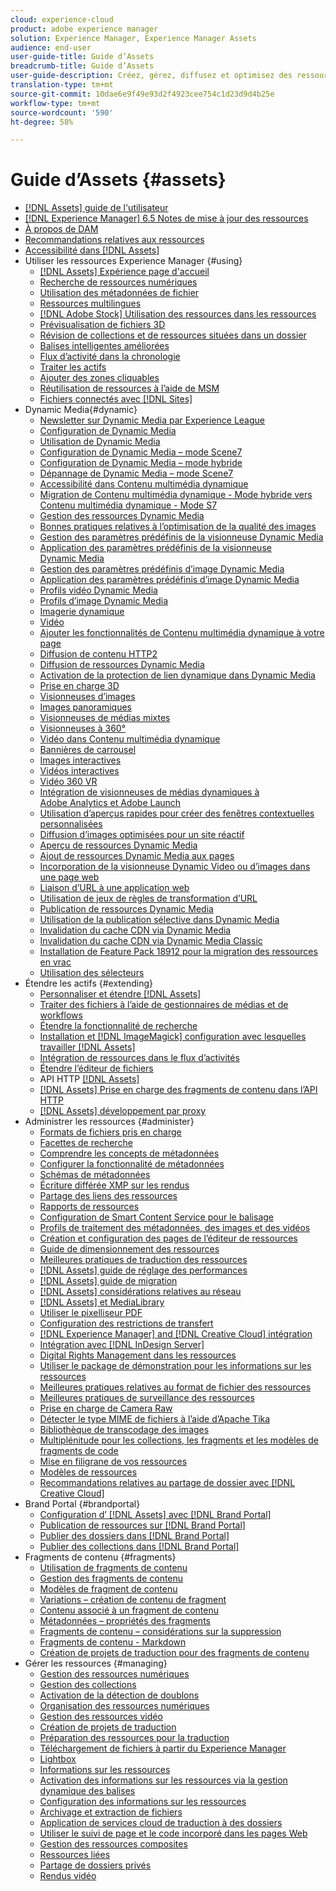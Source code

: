 ```yaml
---
cloud: experience-cloud
product: adobe experience manager
solution: Experience Manager, Experience Manager Assets
audience: end-user
user-guide-title: Guide d’Assets
breadcrumb-title: Guide d’Assets
user-guide-description: Créez, gérez, diffusez et optimisez des ressources numériques.
translation-type: tm+mt
source-git-commit: 10dae6e9f49e93d2f4923cee754c1d23d9d4b25e
workflow-type: tm+mt
source-wordcount: '590'
ht-degree: 58%

---
```



# Guide d’Assets {#assets}

+ [[!DNL Assets] guide de l&#39;utilisateur](home.md)
+ [[!DNL Experience Manager] 6.5 Notes de mise à jour des ressources](https://experienceleague.adobe.com/docs/experience-manager-65/release-notes/assets.html)
+ [À propos de DAM](assets.md)
+ [Recommandations relatives aux ressources](best-practices-for-assets.md)
+ [Accessibilité dans [!DNL Assets]](accessibility.md)
+ Utiliser les ressources Experience Manager {#using}
   + [[!DNL Assets] Expérience page d&#39;accueil](assets-home-page.md)
   + [Recherche de ressources numériques](search-assets.md)
   + [Utilisation des métadonnées de fichier](metadata.md)
   + [Ressources multilingues](multilingual-assets.md)
   + [ [!DNL Adobe Stock] Utilisation des ressources dans les ressources](aem-assets-adobe-stock.md)
   + [Prévisualisation de fichiers 3D](previewing-3d-assets.md)
   + [Révision de collections et de ressources situées dans un dossier](bulk-approval.md)
   + [Balises intelligentes améliorées](enhanced-smart-tags.md)
   + [Flux d’activité dans la chronologie](activity-stream.md)
   + [Traiter les actifs](assets-workflow.md)
   + [Ajouter des zones cliquables](image-maps.md)
   + [Réutilisation de ressources à l’aide de MSM](reuse-assets-using-msm.md)
   + [Fichiers connectés avec [!DNL Sites]](use-assets-across-connected-assets-instances.md)
+ Dynamic Media{#dynamic}
   + [Newsletter sur Dynamic Media par Experience League](dynamic-media-newsletter.md)
   + [Configuration de Dynamic Media](administering-dynamic-media.md)
   + [Utilisation de Dynamic Media](dynamic-media.md)
   + [Configuration de Dynamic Media – mode Scene7](config-dms7.md)
   + [Configuration de Dynamic Media – mode hybride](config-dynamic.md)
   + [Dépannage de Dynamic Media – mode Scene7](troubleshoot-dms7.md)
   + [Accessibilité dans Contenu multimédia dynamique](accessibility-dm.md)
   + [Migration de Contenu multimédia dynamique - Mode hybride vers Contenu multimédia dynamique - Mode S7](migrate-from-hybrid-to-dms7.md)
   + [Gestion des ressources Dynamic Media](managing-assets.md)
   + [Bonnes pratiques relatives à l’optimisation de la qualité des images](best-practices-for-optimizing-the-quality-of-your-images.md)
   + [Gestion des paramètres prédéfinis de la visionneuse Dynamic Media](managing-viewer-presets.md)
   + [Application des paramètres prédéfinis de la visionneuse Dynamic Media](viewer-presets.md)
   + [Gestion des paramètres prédéfinis d’image Dynamic Media](managing-image-presets.md)
   + [Application des paramètres prédéfinis d’image Dynamic Media](image-presets.md)
   + [Profils vidéo Dynamic Media](video-profiles.md)
   + [Profils d’image Dynamic Media](image-profiles.md)
   + [Imagerie dynamique](imaging-faq.md)
   + [Vidéo](s7-video.md)
   + [Ajouter les fonctionnalités de Contenu multimédia dynamique à votre page](scene7.md)
   + [Diffusion de contenu HTTP2](http2.md)
   + [Diffusion de ressources Dynamic Media](delivering-dynamic-media-assets.md)
   + [Activation de la protection de lien dynamique dans Dynamic Media](hotlink-protection.md)
   + [Prise en charge 3D](/help/assets/assets-3d.md)
   + [Visionneuses d’images](image-sets.md)
   + [Images panoramiques](panoramic-images.md)
   + [Visionneuses de médias mixtes](mixed-media-sets.md)
   + [Visionneuses à 360°](spin-sets.md)
   + [Vidéo dans Contenu multimédia dynamique](video.md)
   + [Bannières de carrousel](carousel-banners.md)
   + [Images interactives](interactive-images.md)
   + [Vidéos interactives](interactive-videos.md)
   + [Vidéo 360 VR](/help/assets/360-video.md)
   + [Intégration de visionneuses de médias dynamiques à Adobe Analytics et Adobe Launch](/help/assets/launch.md)
   + [Utilisation d’aperçus rapides pour créer des fenêtres contextuelles personnalisées](custom-pop-ups.md)
   + [Diffusion d’images optimisées pour un site réactif](responsive-site.md)
   + [Aperçu de ressources Dynamic Media](previewing-assets.md)
   + [Ajout de ressources Dynamic Media aux pages](adding-dynamic-media-assets-to-pages.md)
   + [Incorporation de la visionneuse Dynamic Video ou d’images dans une page web](embed-code.md)
   + [Liaison d’URL à une application web](linking-urls-to-yourwebapplication.md)
   + [Utilisation de jeux de règles de transformation d’URL](using-rulesets-to-transform-urls.md)
   + [Publication de ressources Dynamic Media](publishing-dynamicmedia-assets.md)
   + [Utilisation de la publication sélective dans Dynamic Media](selective-publishing.md)
   + [Invalidation du cache CDN via Dynamic Media](invalidate-cdn-cache-dynamic-media.md)
   + [Invalidation du cache CDN via Dynamic Media Classic](invalidate-cdn-cache-dm-classic.md)
   + [Installation de Feature Pack 18912 pour la migration des ressources en vrac](bulk-ingest-migrate.md)
   + [Utilisation des sélecteurs](working-with-selectors.md)
+ Étendre les actifs {#extending}
   + [Personnaliser et étendre [!DNL Assets]](extending-assets.md)
   + [Traiter des fichiers à l’aide de gestionnaires de médias et de workflows](media-handlers.md)
   + [Étendre la fonctionnalité de recherche](searchx.md)
   + [Installation et  [!DNL ImageMagick] configuration avec lesquelles travailler [!DNL Assets]](best-practices-for-imagemagick.md)
   + [Intégration de ressources dans le flux d’activités](extending-activity-stream.md)
   + [Étendre l’éditeur de fichiers](asseteditorx.md)
   + API HTTP [[!DNL Assets]  ](mac-api-assets.md)
   + [ [!DNL Assets] Prise en charge des fragments de contenu dans l’API HTTP ](assets-api-content-fragments.md)
   + [[!DNL Assets] développement par proxy](proxy.md)
+ Administrer les ressources {#administer}
   + [Formats de fichiers pris en charge](assets-formats.md)
   + [Facettes de recherche](search-facets.md)
   + [Comprendre les concepts de métadonnées](metadata-concepts.md)
   + [Configurer la fonctionnalité de métadonnées](metadata-config.md)
   + [Schémas de métadonnées](metadata-schemas.md)
   + [Écriture différée XMP sur les rendus](xmp-writeback.md)
   + [Partage des liens des ressources](link-sharing.md)
   + [Rapports de ressources](asset-reports.md)
   + [Configuration de Smart Content Service pour le balisage](config-smart-tagging.md)
   + [Profils de traitement des métadonnées, des images et des vidéos](processing-profiles.md)
   + [Création et configuration des pages de l’éditeur de ressources](assets-finder-editor.md)
   + [Guide de dimensionnement des ressources](assets-sizing-guide.md)
   + [Meilleures pratiques de traduction des ressources](best-practices-for-translating-assets-efficiently.md)
   + [[!DNL Assets] guide de réglage des performances](performance-tuning-guidelines.md)
   + [[!DNL Assets] guide de migration](assets-migration-guide.md)
   + [[!DNL Assets] considérations relatives au réseau](assets-network-considerations.md)
   + [[!DNL Assets] et MediaLibrary](medialibrary.md)
   + [Utiliser le pixelliseur PDF](aem-pdf-rasterizer.md)
   + [Configuration des restrictions de transfert](configuring-asset-upload-restrictions.md)
   + [[!DNL Experience Manager] and [!DNL Creative Cloud] intégration](aem-cc-integration-best-practices.md)
   + [Intégration avec [!DNL InDesign Server]](indesign.md)
   + [Digital Rights Management dans les ressources](drm.md)
   + [Utiliser le package de démonstration pour les informations sur les ressources](use-demo-package-for-asset-insights.md)
   + [Meilleures pratiques relatives au format de fichier des ressources](assets-file-format-best-practices.md)
   + [Meilleures pratiques de surveillance des ressources](assets-monitoring-best-practices.md)
   + [Prise en charge de Camera Raw](camera-raw.md)
   + [Détecter le type MIME de fichiers à l’aide d’Apache Tika](detect-asset-mime-type-with-tika.md)
   + [Bibliothèque de transcodage des images](imaging-transcoding-library.md)
   + [Multiplénitude pour les collections, les fragments et les modèles de fragments de code](multi-tenancy.md)
   + [Mise en filigrane de vos ressources](watermarking.md)
   + [Modèles de ressources](asset-templates.md)
   + [Recommandations relatives au partage de dossier avec [!DNL Creative Cloud]](aem-cc-folder-sharing-best-practices.md)
+ Brand Portal {#brandportal}
   + [Configuration d’ [!DNL Assets]  avec  [!DNL Brand Portal]](configure-aem-assets-with-brand-portal.md)
   + [Publication de ressources sur [!DNL Brand Portal]](brand-portal-publish-assets.md)
   + [Publier des dossiers dans [!DNL Brand Portal]](brand-portal-publish-folder.md)
   + [Publier des collections dans [!DNL Brand Portal]](brand-portal-publish-collection.md)
+ Fragments de contenu {#fragments}
   + [Utilisation de fragments de contenu](content-fragments/content-fragments.md)
   + [Gestion des fragments de contenu](content-fragments/content-fragments-managing.md)
   + [Modèles de fragment de contenu](content-fragments/content-fragments-models.md)
   + [Variations – création de contenu de fragment](content-fragments/content-fragments-variations.md)
   + [Contenu associé à un fragment de contenu](content-fragments/content-fragments-assoc-content.md)
   + [Métadonnées – propriétés des fragments](content-fragments/content-fragments-metadata.md)
   + [Fragments de contenu – considérations sur la suppression](content-fragments/content-fragments-delete.md)
   + [Fragments de contenu - Markdown](content-fragments/content-fragments-markdown.md)
   + [Création de projets de traduction pour des fragments de contenu](creating-translation-projects-for-content-fragments.md)
+ Gérer les ressources {#managing}
   + [Gestion des ressources numériques](manage-assets.md)
   + [Gestion des collections](manage-collections.md)
   + [Activation de la détection de doublons](duplicate-detection.md)
   + [Organisation des ressources numériques](organize-assets.md)
   + [Gestion des ressources vidéo](managing-video-assets.md)
   + [Création de projets de traduction](translation-projects.md)
   + [Préparation des ressources pour la traduction](preparing-assets-for-translation.md)
   + [Téléchargement de fichiers à partir du Experience Manager](download-assets-from-aem.md)
   + [Lightbox](light-box.md)
   + [Informations sur les ressources](asset-insights.md)
   + [Activation des informations sur les ressources via la gestion dynamique des balises](use-dtm-for-asset-insights.md)
   + [Configuration des informations sur les ressources](configure-asset-insights.md)
   + [Archivage et extraction de fichiers](check-out-and-submit-assets.md)
   + [Application de services cloud de traduction à des dossiers](transition-cloud-services.md)
   + [Utiliser le suivi de page et le code incorporé dans les pages Web](use-page-tracker.md)
   + [Gestion des ressources composites](managing-linked-subassets.md)
   + [Ressources liées](related-assets.md)
   + [Partage de dossiers privés](private-folder.md)
   + [Rendus vidéo](video-renditions.md)

